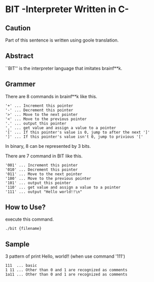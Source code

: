 # BIT -Interpreter Written in C-

## Caution
Part of this sentence is written using goole translation.

## Abstract
``BIT'' is the interpreter language that imitates brainf**k.

## Grammer
There are 8 commands in brainf**k like this.
```
'+' ... Increment this pointer
'-' ... Decrement this pointer
'>' ... Move to the next pointer
'<' ... Move to the previous pointer
'.' ... output this pointer
',' ... get value and assign a value to a pointer
'[' ... If this pointer's value is 0, jump to after the next ']'
']' ... If this pointer's value isn't 0, jump to privious '['
```

In binary, 8 can be represented by 3 bits.

There are 7 command in BIT like this.
```
'001' ... Increment this pointer
'010' ... Decrement this pointer
'011' ... Move to the next pointer
'100' ... Move to the previous pointer
'101' ... output this pointer
'110' ... get value and assign a value to a pointer
'111' ... output "Hello world!!\n"
```

## How to Use?
execute this command.
```
./bit {filename}
```

## Sample
3 pattern of print Hello, world!! (when use command '111')
```
111  ... basic
1 11 ... Other than 0 and 1 are recognized as comments
1a11 ... Other than 0 and 1 are recognized as comments 
```
